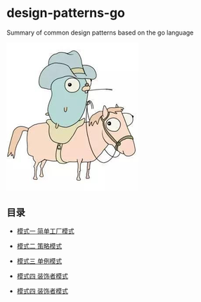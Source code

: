 # design-patterns-go
Summary of common design patterns based on the go language

![](https://github.com/developersPHP/design-patterns-go/blob/master/images/golanglogo.jpg)

## 目录

- [模式一 简单工厂模式](https://github.com/developersPHP/design-patterns-go/blob/master/files/chapter1.md)

- [模式二 策略模式](https://github.com/developersPHP/design-patterns-go/blob/master/files/chapter2.md)

- [模式三 单例模式](https://github.com/developersPHP/design-patterns-go/blob/master/files/chapter3.md)

- [模式四 装饰者模式](https://github.com/developersPHP/design-patterns-go/blob/master/files/chapter4.md)

- [模式四 装饰者模式](https://github.com/developersPHP/design-patterns-go/blob/master/files/chapter5md)